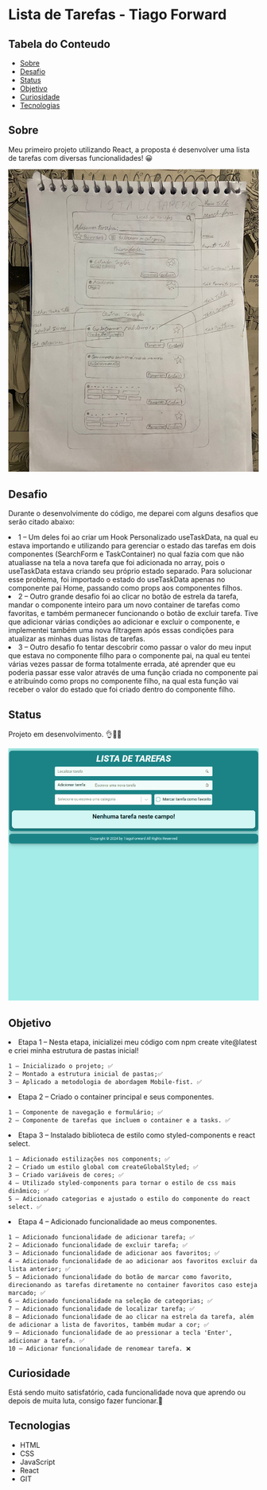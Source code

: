 # Lista de Tarefas - Tiago Forward

## Tabela do Conteudo

<ul>
<li><a href="#sobre">Sobre</a></li>
<li><a href="#desafio">Desafio</a></li>
<li><a href="#status">Status</a></li>
<li><a href="#objetivo">Objetivo</a></li>
<li><a href="#curiosidade">Curiosidade</a></li>
<li><a href="#tecnologias">Tecnologias</a></li>
</ul>

## Sobre

Meu primeiro projeto utilizando React, a proposta é desenvolver uma lista de tarefas com diversas funcionalidades! 😀

![Layout do protótipo em papel do projeto](src/assets/image/paper-prototyping.jpeg)


## Desafio

Durante o desenvolvimente do código, me deparei com alguns desafios que serão citado abaixo:

<li>1 – Um deles foi ao criar um Hook Personalizado useTaskData, na qual eu estava importando e utilizando para gerenciar o estado das tarefas em dois componentes (SearchForm e TaskContainer) no qual fazia com que não atualiasse na tela a nova tarefa que foi adicionada no array, pois o useTaskData estava criando seu próprio estado separado.
Para solucionar esse problema, foi importado o estado do useTaskData apenas no componente pai Home, passando como props aos componentes filhos. 

<br/>

<li>2 – Outro grande desafio foi ao clicar no botão de estrela da tarefa, mandar o componente inteiro para um novo container de tarefas como favoritas, e também permanecer funcionando o botão de excluir tarefa. Tive que adicionar várias condições ao adicionar e excluir o componente, e implementei também uma nova filtragem após essas condições para atualizar as minhas duas listas de tarefas.

<br/>

<li>3 – Outro desafio fo tentar descobrir como passar o valor do meu input que estava no componente filho para o componente pai, na qual eu tentei várias vezes passar de forma totalmente errada, até aprender que eu poderia passar esse valor através de uma função criada no componente pai e atribuíndo como props no componente filho, na qual esta função vai receber o valor do estado que foi criado dentro do componente filho.  


## Status

Projeto em desenvolvimento. 👌👨‍💻

![Layout do projeto](src/assets/gif/GIF-project.gif)

## Objetivo

<li>Etapa 1 – Nesta etapa, inicializei meu código com npm create vite@latest e criei minha estrutura de pastas inicial!

    1 – Inicializado o projeto; ✅
    2 – Montado a estrutura inicial de pastas;✅
    3 – Aplicado a metodologia de abordagem Mobile-fist. ✅

<li>Etapa 2 – Criado o container principal e seus componentes.

    1 – Componente de navegação e formulário; ✅
    2 – Componente de tarefas que incluem o container e a tasks. ✅

<li>Etapa 3 – Instalado biblioteca de estilo como styled-components e react select.

    1 – Adicionado estilizações nos components; ✅
    2 – Criado um estilo global com createGlobalStyled; ✅
    3 – Criado variáveis de cores; ✅
    4 – Utilizado styled-components para tornar o estilo de css mais dinâmico; ✅
    5 – Adicionado categorias e ajustado o estilo do componente do react select. ✅

<li>Etapa 4 – Adicionado funcionalidade ao meus componentes.

    1 – Adicionado funcionalidade de adicionar tarefa; ✅
    2 – Adicionado funcionalidade de excluir tarefa; ✅
    3 – Adicionado funcionalidade de adicionar aos favoritos; ✅
    4 – Adicionado funcionalidade de ao adicionar aos favoritos excluir da lista anterior; ✅
    5 – Adicionado funcionalidade do botão de marcar como favorito, direcionando as tarefas diretamente no container favoritos caso esteja marcado; ✅
    6 – Adicionado funcionalidade na seleção de categorias; ✅
    7 – Adicionado funcionalidade de localizar tarefa; ✅
    8 – Adicionado funcionalidade de ao clicar na estrela da tarefa, além de adicionar a lista de favoritos, também mudar a cor; ✅
    9 – Adicionado funcionalidade de ao pressionar a tecla 'Enter', adicionar a tarefa. ✅
    10 – Adicionar funcionalidade de renomear tarefa. ❌

## Curiosidade

Está sendo muito satisfatório, cada funcionalidade nova que aprendo ou depois de muita luta, consigo fazer funcionar.🥰

## Tecnologias

<ul>
<li>HTML</li>
<li>CSS</li>
<li>JavaScript</li>
<li>React</li>
<li>GIT</li>
</ul>
